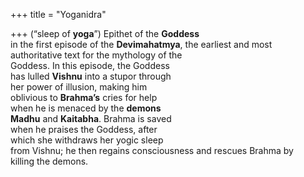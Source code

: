 +++
title = "Yoganidra"

+++
(“sleep of **yoga**”) Epithet of the **Goddess**  
in the first episode of the **Devimahatmya**, the earliest and most authoritative text for the mythology of the  
Goddess. In this episode, the Goddess  
has lulled **Vishnu** into a stupor through  
her power of illusion, making him  
oblivious to **Brahma’s** cries for help  
when he is menaced by the **demons**  
**Madhu** and **Kaitabha**. Brahma is saved  
when he praises the Goddess, after  
which she withdraws her yogic sleep  
from Vishnu; he then regains consciousness and rescues Brahma by  
killing the demons.